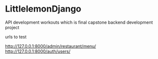 # LittlelemonDjango
API development workouts which is final capstone backend development project

urls to test

http://127.0.0.1:8000/admin/restaurant/menu/
http://127.0.0.1:8000/auth/users/
